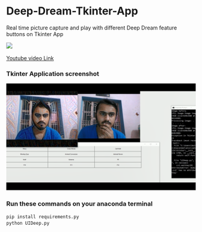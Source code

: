 # Deep-Dream-Tkinter-App

Real time picture capture and play with different Deep Dream feature buttons on Tkinter App


<img src="https://img.icons8.com/plasticine/100/000000/youtube.png"/>

[Youtube video Link](https://www.youtube.com/watch?v=E3L-Fo1770U)


### Tkinter Application screenshot

<img src="https://github.com/Boltuzamaki/Deep-Dream-Tkinter-App/blob/master/Pic/Screenshot%20(6594).png" />



### Run these commands on your anaconda terminal

```sh
pip install requirements.py
python UIDeep.py
```

